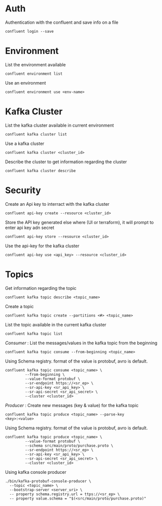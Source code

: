 # Auth
Authentication with the confluent and save info on a file
```
confluent login --save
```
# Environment
List the environment available
```
confluent environment list
```
Use an environment
```
confluent environment use <env-name>
```
# Kafka Cluster
List the kafka cluster available in current environment
```
confluent kafka cluster list
```
Use a kafka cluster 
```
confluent kafka cluster <cluster_id>
```
Describe the cluster to get information regarding the cluster
```
confluent kafka cluster describe
```
# Security
Create an Api key to interract with the kafka cluster
```
confluent api-key create --resource <cluster_id>
```
Store the API key generated else where (UI or terraform), it will prompt to enter api key adn secret
```
confluent api-key store --resource <cluster_id>
```
Use the api-key for the kafka cluster
```
confluent api-key use <api_key> --resource <cluster_id>
```
# Topics
Get information regarding the topic
```
confluent kafka topic describe <topic_name>
```
Create a topic
```
confluent kafka topic create --partitions <#> <topic_name>
```
List the topic available in the current kafka cluster
```
confluent kafka topic list
```
*Consumer* : List the messages/values in the kafka topic from the beginning
```
confluent kafka topic consume --from-beginning <topic_name>
```
Using Schema registry. format of the value is protobuf, avro is default.
```
confluent kafka topic consume <topic_name> \
         --from-beginning \
         --value-format protobuf \
         --sr-endpoint https://<sr_ep> \
         --sr-api-key <sr_api_key> \
         --sr-api-secret <sr_api_secret> \
         --cluster <cluster_id>
```
*Producer* : Create new messages (key & value) for the kafka topic
```
confluent kafka topic produce <topic_name> --parse-key
<key>:<value>
```
Using Schema registry. format of the value is protobuf, avro is default.
```
confluent kafka topic produce <topic_name> \
         --value-format protobuf \
         --schema src/main/proto/purchase.proto \
         --sr-endpoint https://<sr_ep> \
         --sr-api-key <sr_api_key> \
         --sr-api-secret <sr_api_secret> \
         --cluster <cluster_id>
```
Using kafka console producer
```
./bin/kafka-protobuf-console-producer \
  --topic <topic_name> \
  --bootstrap-server <server_uri> \
  -- property schema.registry.url = ttps://<sr_ep> \
  -- property value.schema = "$(<src/main/proto/purchase.proto)"
```
